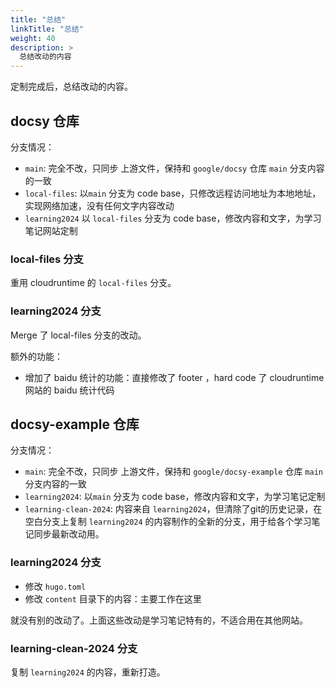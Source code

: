 ```yaml
---
title: "总结"
linkTitle: "总结"
weight: 40
description: >
  总结改动的内容
---
```


定制完成后，总结改动的内容。

## docsy 仓库

分支情况：

- `main`: 完全不改，只同步 上游文件，保持和 `google/docsy` 仓库 `main` 分支内容的一致
- `local-files`: 以`main` 分支为 code base，只修改远程访问地址为本地地址，实现网络加速，没有任何文字内容改动
- `learning2024` 以 `local-files` 分支为 code base，修改内容和文字，为学习笔记网站定制

### local-files 分支

重用 cloudruntime 的 `local-files` 分支。

### learning2024 分支

Merge 了 local-files 分支的改动。

额外的功能：

- 增加了 baidu 统计的功能：直接修改了 footer ，hard code 了 cloudruntime 网站的 baidu 统计代码

## docsy-example 仓库

分支情况：

- `main`: 完全不改，只同步 上游文件，保持和 `google/docsy-example` 仓库 `main` 分支内容的一致
- `learning2024`: 以`main` 分支为 code base，修改内容和文字，为学习笔记定制
- `learning-clean-2024`: 内容来自 `learning2024`，但清除了git的历史记录，在空白分支上复制 `learning2024` 的内容制作的全新的分支，用于给各个学习笔记同步最新改动用。

### learning2024 分支

- 修改 `hugo.toml`
- 修改 `content` 目录下的内容：主要工作在这里

就没有别的改动了。上面这些改动是学习笔记特有的，不适合用在其他网站。

### learning-clean-2024 分支

复制 `learning2024` 的内容，重新打造。